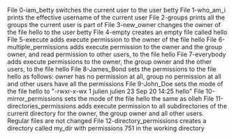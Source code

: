 File 0-iam_betty switches the current user to the user betty
File 1-who_am_i prints the effective username of the current user
File 2-groups prints all the groups the current user is part of
File 3-new_owner changes the owner of the file hello to the user betty
File 4-empty creates an empty file called hello
File 5-execute adds execute permission to the owner of the file hello
File 6-multiple_permissions adds execute permission to the owner and the group owner, and read permission to other users, to the file hello
File 7-everybody adds execute permissions to the owner, the group owner and the other users, to the file hello
File 8-James_Bond sets the permissions to the file hello as follows: owner has no permission at all, group no permission at all and other users have all the permissions
File 9-John_Doe sets the mode of the file hello to "-rwxr-x-wx 1 julien julien 23 Sep 20 14:25 hello" 
File 10-mirror_permissions sets the mode of the file hello the same as olleh
File 11-directories_permissions adds execute permission to all subdirectories of the current directory for the owner, the group owner and all other users. Regular files are not changed
File 12-directory_permissions creates a directory called my_dir with permissions 751 in the working directory
